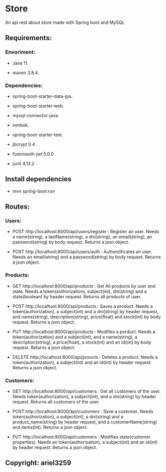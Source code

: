 # Store

An api rest about store made with Spring boot  and MySQL

## Requirements:

 ### Envoriment: 
 
 - Java 11.
 
 - maven 3.8.4.
 
 ### Dependencies: 
    
   - spring-boot-starter-data-jpa.
   
   - spring-boot-starter-web.
   
   - mysql-connector-java.
   
   - lombok.
   
   - spring-boot-starter-test.

   - jbcrypt 0.4 .
   
   - fusionauth-jwt 5.0.0 .
   
   - junit 4.13.2

## Install dependencies

  - mvn spring-boot:run
 
## Routes:

 ### Users: 
    
   - POST http://localhost:8000/api/users/register : Register an user. Needs a name(string), a lastName(string), a dni(string), an email(string), an password(string) by body request.
 Returns a json object.
 
   - POST http://localhost:8000/api/users/auth : Authentificates an user. Needs an email(string) and a password(string) by body request. Returns a json object.

 ### Products:
  
  - GET http://localhost:8000/api/products : Get All products by user and state. Needs a token(authorization), subject(int), dni(string) and a state(boolean) by header request.
 Returns all products of user.
   
  - POST http://localhost:8000/api/products : Saves a product. Needs a token(authorization), a subject(int) and a dni(string) by header request, and name(string),
 description(string), price(float) and stock(int) by body request. Returns a json object.
 
  - PUT http://localhost:8000/api/products : Modifies a porduct. Needs a token(authorization) and a subject(int), and a name(string), a description(string), a price(float),
 a stock(int) and an id(int) by body request. Returns a json object.
  
  - DELETE http://localhost:8000/api/proucts : Deletes a product. Needs a token(authorization), a subject(int) and an id(int) by header request. Returns a json object.
  
  ### Customers:
   
  - GET http://localhost:8000/api/customers : Get all customers of the user. Needs token(authorization), a subject(int), and a dni(string) by header request.
 Returns all customers of the user.
 
  - POST http://localhost:8000/api/customers : Save a customer. Needs token(authorization), a subject(int), a dni(string) and a product_name(string) by header request, and 
  a customerName(string) and items(int). Returns a json object.
  
  - PUT http://localhost:8000/api/customers : Modifies state(customer properties). Needs an token(authorization), a subject(int) and an id(int) by header request. 
 Returns a json object.
 
 ## Copyright: ariel3259
    

